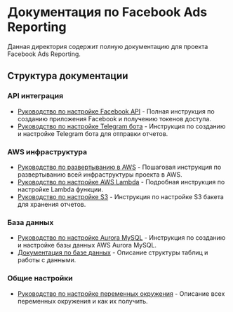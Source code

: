 # Документация по Facebook Ads Reporting

Данная директория содержит полную документацию для проекта Facebook Ads Reporting.

## Структура документации

### API интеграция
- [Руководство по настройке Facebook API](api/facebook-api-setup-guide.md) - Полная инструкция по созданию приложения Facebook и получению токенов доступа.
- [Руководство по настройке Telegram бота](api/telegram-bot-setup-guide.md) - Инструкция по созданию и настройке Telegram бота для отправки отчетов.

### AWS инфраструктура
- [Руководство по развертыванию в AWS](aws/aws_deployment_guide.md) - Пошаговая инструкция по развертыванию всей инфраструктуры проекта в AWS.
- [Руководство по настройке AWS Lambda](aws/lambda-setup-guide.md) - Подробная инструкция по настройке Lambda функции.
- [Руководство по настройке S3](aws/s3-setup-guide.md) - Инструкция по настройке S3 бакета для хранения отчетов.

### База данных
- [Руководство по настройке Aurora MySQL](database/aurora-mysql-setup-guide.md) - Инструкция по созданию и настройке базы данных AWS Aurora MySQL.
- [Документация по базе данных](database/rds.md) - Описание структуры таблиц и работы с данными.

### Общие настройки
- [Руководство по настройке переменных окружения](env-setup-instructions.md) - Описание всех переменных окружения и как их получить.
